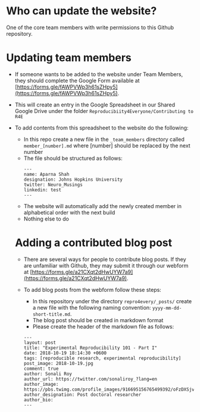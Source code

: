 # Who can update the website?

One of the core team members with write permissions to this Github repository.

# Updating team members

- If someone wants to be added to the website under Team Members, they should complete the Google Form available at [https://forms.gle/fAWPVWp3h61sZHpy5](https://forms.gle/fAWPVWp3h61sZHpy5).
- This will create an entry in the Google Spreadsheet in our Shared Google Drive under the folder `Reproducibiity4Everyone/Contributing to R4E`
- To add contents from this spreadsheet to the website do the following:

  - In this repo create a new file in the `_team_members` directory called `member_[number].md` where [number] should be replaced by the next number 
  - The file should be structured as follows: 
    ```
    ---
    name: Aparna Shah
    designation: Johns Hopkins University
    twitter: Neuro_Musings
    linkedin: test
    ---
    ```
   - The website will automatically add the newly created member in alphabetical order with the next build
   - Nothing else to do
   
   # Adding a contributed blog post
   
   - There are several ways for people to contribute blog posts. If they are unfamiliar with Github, they may submit it through our webform at [https://forms.gle/a21CXqt2dHwUYW7a9](https://forms.gle/a21CXqt2dHwUYW7a9). 
   - To add blog posts from the webform follow these steps:
   
     - In this repository under the directory `repro4every/_posts/` create a new file with the following naming convention:
     `yyyy-mm-dd-short-title.md`.
     - The blog post should be created in markdown format
     - Please create the header of the markdown file as follows:
     ```
     ---
     layout: post
     title: "Experimental Reproducibility 101 - Part I"
     date: 2018-10-19 18:14:30 +0600
     tags: [reproducible research, experimental reproducibility]
     post_image: 2018-10-19.jpg
     comment: true
     author: Sonali Roy
     author_url: https://twitter.com/sonaliroy_?lang=en
     author_image: https://pbs.twimg.com/profile_images/916695156765499392/oFzDXSjv_400x400.jpg
     author_designation: Post doctoral researcher
     author_bio: 
     ---
     ````

   
